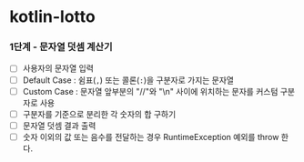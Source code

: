 # kotlin-lotto

### 1단계 - 문자열 덧셈 계산기

- [ ] 사용자의 문자열 입력
- [ ] Default Case : 쉼표(`,`) 또는 콜론(`:`)을 구분자로 가지는 문자열
- [ ] Custom Case : 문자열 앞부분의 "//"와 "\n" 사이에 위치하는 문자를 커스텀 구분자로 사용
- [ ] 구분자를 기준으로 분리한 각 숫자의 합 구하기
- [ ] 문자열 덧셈 결과 출력
- [ ] 숫자 이외의 값 또는 음수를 전달하는 경우 RuntimeException 예외를 throw 한다.
